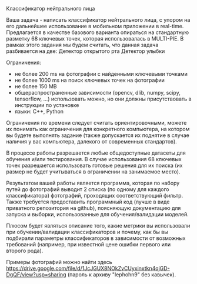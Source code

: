 Классификатор нейтрального лица

Ваша задача - написать классификатор нейтрального лица, с упором на его дальнейшее использование в мобильном приложении в real-time. Предлагается в качестве базового варианта опираться на стандартную разметку 68 ключевых точек, которая использовалась в MULTI-PIE.
В рамках этого задания мы будем считать, что данная задача разбивается на две:
Детектор открытого рта
Детектор улыбки

Ограничения:
- не более 200 ms на фотографии с найденными ключевыми точками
- не более 1000 ms на поиск ключевых точек на фотографии
- не более 150 MB 
- общераспространенные зависимости (opencv, dlib, numpy, scipy, tensorflow, …) использовать можно, но они должны присутствовать в инструкции по установке
- языки: C++, Python

Ограничения по времени следует считать ориентировочными, можете их понимать как ограничения для конкретного компьютера, на котором вы будете выполнять задание (также допускается их поднятие в случае наличия у вас компьютера, далекого от современных стандартов).

В процессе работы разрешается любые общедоступные датасеты для обучения и/или тестирования. В случае использования 68 ключевых точек разрешается использовать готовые решения для их поиска (их размер не будет учитываться в ограничении на занимаемое место). 

Результатом вашей работы является программа, которая по набору путей до фотографий выводит 2 списка (по одному для каждого классификатора) фотографий, проходящих соответствующий фильтр. Также требуется предоставить программный код (лучше в виде приватного репозитория на github), поясняющую документацию для запуска и выборки, использованные для обучения/валидации моделей.

Плюсом будет являться описание того, какие метрики вы использовали при обучении/валидации классификаторов и почему, как бы вы подбирали параметры классификаторов в зависимости от возможных требований (например, при известной цене ошибки первого или второго рода).

Примеры фотографий можно найти здесь 
https://drive.google.com/file/d/1JcJGUX8NOkZvCUyxinxtkn4qjGD-DgQF/view?usp=sharing
(пароль к архиву "Iephohn9" без кавычек).
